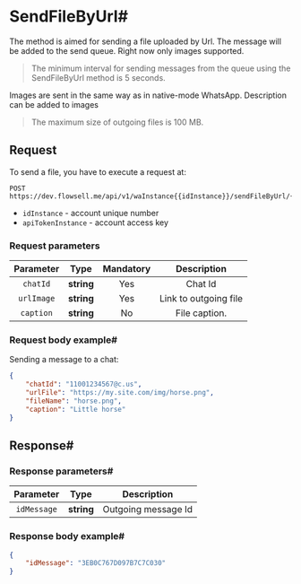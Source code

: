 # SendFileByUrl#

The method is aimed for sending a file uploaded by Url. The message will be added to the send queue. Right now only
images supported.

> The minimum interval for sending messages from the queue using the SendFileByUrl method is 5 seconds.

Images are sent in the same way as in native-mode WhatsApp. Description can be added to images

> The maximum size of outgoing files is 100 MB.

## Request

To send a file, you have to execute a request at:

```
POST https://dev.flowsell.me/api/v1/waInstance{{idInstance}}/sendFileByUrl/{{apiTokenInstance}}
```

- `idInstance` - account unique number
- `apiTokenInstance` - account access key

### Request parameters

| **Parameter** |  **Type**  | **Mandatory** |    **Description**    |
|:-------------:|:----------:|:-------------:|:---------------------:|
|   `chatId`    | **string** |      Yes      |       	Chat Id        |
|  `urlImage`   | **string** |      Yes      | Link to outgoing file |
|   `caption`   | **string** |      No       |    	File caption.     |

### Request body example#

Sending a message to a chat:

```json
{
    "chatId": "11001234567@c.us",
    "urlFile": "https://my.site.com/img/horse.png",
    "fileName": "horse.png",
    "caption": "Little horse"
}
```

## Response#

### Response parameters#

| **Parameter** |  **Type**  |   **Description**   |
|:-------------:|:----------:|:-------------------:|
|  `idMessage`  | **string** | Outgoing message Id |

### Response body example#
```json
{
    "idMessage": "3EB0C767D097B7C7C030"
}
```